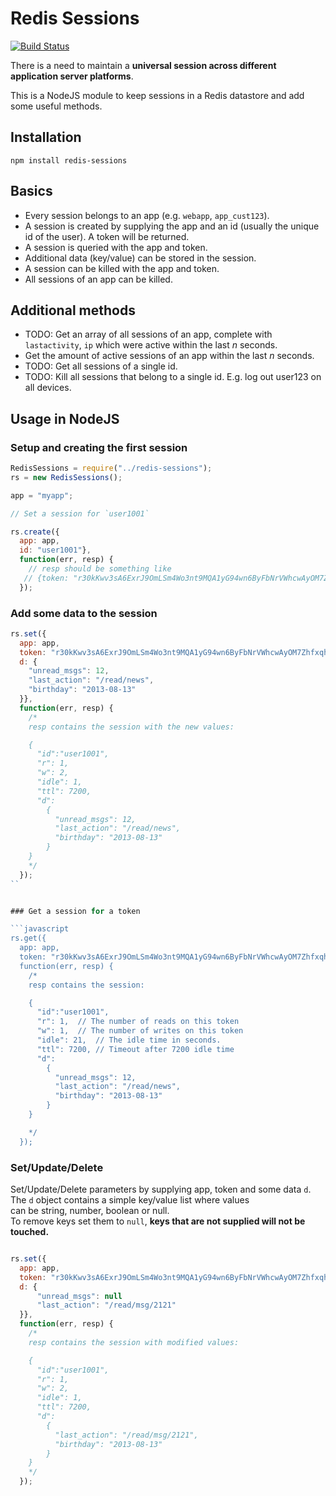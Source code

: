 # Redis Sessions

[![Build Status](https://secure.travis-ci.org/smrchy/redis-sessions.png?branch=master)](http://travis-ci.org/smrchy/redis-sessions)

There is a need to maintain a **universal session across different application server platforms**.

This is a NodeJS module to keep sessions in a Redis datastore and add some useful methods.

## Installation

`npm install redis-sessions`

## Basics

* Every session belongs to an app (e.g. `webapp`, `app_cust123`).
* A session is created by supplying the app and an id (usually the unique id of the user). A token will be returned.
* A session is queried with the app and token.
* Additional data (key/value) can be stored in the session.
* A session can be killed with the app and token.
* All sessions of an app can be killed.

## Additional methods

* TODO: Get an array of all sessions of an app, complete with `lastactivity`, `ip` which were active within the last *n* seconds.
* Get the amount of active sessions of an app within the last *n* seconds.
* TODO: Get all sessions of a single id.
* TODO: Kill all sessions that belong to a single id. E.g. log out user123 on all devices.

## Usage in NodeJS

### Setup and creating the first session

```javascript
RedisSessions = require("../redis-sessions");
rs = new RedisSessions();

app = "myapp";

// Set a session for `user1001`

rs.create({
  app: app,
  id: "user1001"},
  function(err, resp) {
    // resp should be something like 
   // {token: "r30kKwv3sA6ExrJ9OmLSm4Wo3nt9MQA1yG94wn6ByFbNrVWhcwAyOM7Zhfxqh8fe"}
  });
```

### Add some data to the session

```javascript
rs.set({
  app: app,
  token: "r30kKwv3sA6ExrJ9OmLSm4Wo3nt9MQA1yG94wn6ByFbNrVWhcwAyOM7Zhfxqh8fe",
  d: {
    "unread_msgs": 12,
    "last_action": "/read/news",
    "birthday": "2013-08-13"
  }},
  function(err, resp) {
    /*
    resp contains the session with the new values:

    {  
      "id":"user1001",
      "r": 1,
      "w": 2,
      "idle": 1,
      "ttl": 7200, 
      "d":
        {
          "unread_msgs": 12,
          "last_action": "/read/news",
          "birthday": "2013-08-13"
        }
    }
    */  
  });
``


### Get a session for a token

```javascript
rs.get({
  app: app,
  token: "r30kKwv3sA6ExrJ9OmLSm4Wo3nt9MQA1yG94wn6ByFbNrVWhcwAyOM7Zhfxqh8fe"},
  function(err, resp) {
    /*
    resp contains the session:

    {  
      "id":"user1001",
      "r": 1,  // The number of reads on this token
      "w": 1,  // The number of writes on this token
      "idle": 21,  // The idle time in seconds.
      "ttl": 7200, // Timeout after 7200 idle time
      "d":
        {
          "unread_msgs": 12,
          "last_action": "/read/news",
          "birthday": "2013-08-13"
        }
    }

    */
  });
```

### Set/Update/Delete

Set/Update/Delete parameters by supplying app, token and some data `d`.  
The `d` object contains a simple key/value list where values  
can be string, number, boolean or null.  
To remove keys set them to `null`, **keys that are not supplied will not be touched.**  

```javascript

rs.set({
  app: app,
  token: "r30kKwv3sA6ExrJ9OmLSm4Wo3nt9MQA1yG94wn6ByFbNrVWhcwAyOM7Zhfxqh8fe",
  d: {
      "unread_msgs": null
      "last_action": "/read/msg/2121"
  }},
  function(err, resp) {
    /*
    resp contains the session with modified values:

    {  
      "id":"user1001",
      "r": 1,
      "w": 2,
      "idle": 1,
      "ttl": 7200, 
      "d":
        {
          "last_action": "/read/msg/2121",
          "birthday": "2013-08-13"
        }
    }
    */  
  });
```

